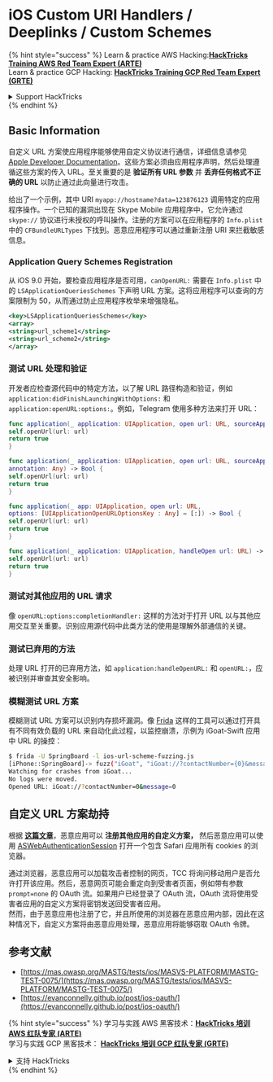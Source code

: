 # iOS Custom URI Handlers / Deeplinks / Custom Schemes

{% hint style="success" %}
Learn & practice AWS Hacking:<img src="../../.gitbook/assets/arte.png" alt="" data-size="line">[**HackTricks Training AWS Red Team Expert (ARTE)**](https://training.hacktricks.xyz/courses/arte)<img src="../../.gitbook/assets/arte.png" alt="" data-size="line">\
Learn & practice GCP Hacking: <img src="../../.gitbook/assets/grte.png" alt="" data-size="line">[**HackTricks Training GCP Red Team Expert (GRTE)**<img src="../../.gitbook/assets/grte.png" alt="" data-size="line">](https://training.hacktricks.xyz/courses/grte)

<details>

<summary>Support HackTricks</summary>

* Check the [**subscription plans**](https://github.com/sponsors/carlospolop)!
* **Join the** 💬 [**Discord group**](https://discord.gg/hRep4RUj7f) or the [**telegram group**](https://t.me/peass) or **follow** us on **Twitter** 🐦 [**@hacktricks\_live**](https://twitter.com/hacktricks\_live)**.**
* **Share hacking tricks by submitting PRs to the** [**HackTricks**](https://github.com/carlospolop/hacktricks) and [**HackTricks Cloud**](https://github.com/carlospolop/hacktricks-cloud) github repos.

</details>
{% endhint %}

## Basic Information

自定义 URL 方案使应用程序能够使用自定义协议进行通信，详细信息请参见 [Apple Developer Documentation](https://developer.apple.com/library/content/documentation/iPhone/Conceptual/iPhoneOSProgrammingGuide/Inter-AppCommunication/Inter-AppCommunication.html#//apple\_ref/doc/uid/TP40007072-CH6-SW1)。这些方案必须由应用程序声明，然后处理遵循这些方案的传入 URL。至关重要的是 **验证所有 URL 参数** 并 **丢弃任何格式不正确的 URL** 以防止通过此向量进行攻击。

给出了一个示例，其中 URI `myapp://hostname?data=123876123` 调用特定的应用程序操作。一个已知的漏洞出现在 Skype Mobile 应用程序中，它允许通过 `skype://` 协议进行未授权的呼叫操作。注册的方案可以在应用程序的 `Info.plist` 中的 `CFBundleURLTypes` 下找到。恶意应用程序可以通过重新注册 URI 来拦截敏感信息。

### Application Query Schemes Registration

从 iOS 9.0 开始，要检查应用程序是否可用，`canOpenURL:` 需要在 `Info.plist` 中的 `LSApplicationQueriesSchemes` 下声明 URL 方案。这将应用程序可以查询的方案限制为 50，从而通过防止应用程序枚举来增强隐私。
```xml
<key>LSApplicationQueriesSchemes</key>
<array>
<string>url_scheme1</string>
<string>url_scheme2</string>
</array>
```
### 测试 URL 处理和验证

开发者应检查源代码中的特定方法，以了解 URL 路径构造和验证，例如 `application:didFinishLaunchingWithOptions:` 和 `application:openURL:options:`。例如，Telegram 使用多种方法来打开 URL：
```swift
func application(_ application: UIApplication, open url: URL, sourceApplication: String?) -> Bool {
self.openUrl(url: url)
return true
}

func application(_ application: UIApplication, open url: URL, sourceApplication: String?,
annotation: Any) -> Bool {
self.openUrl(url: url)
return true
}

func application(_ app: UIApplication, open url: URL,
options: [UIApplicationOpenURLOptionsKey : Any] = [:]) -> Bool {
self.openUrl(url: url)
return true
}

func application(_ application: UIApplication, handleOpen url: URL) -> Bool {
self.openUrl(url: url)
return true
}
```
### 测试对其他应用的 URL 请求

像 `openURL:options:completionHandler:` 这样的方法对于打开 URL 以与其他应用交互至关重要。识别应用源代码中此类方法的使用是理解外部通信的关键。

### 测试已弃用的方法

处理 URL 打开的已弃用方法，如 `application:handleOpenURL:` 和 `openURL:`，应被识别并审查其安全影响。

### 模糊测试 URL 方案

模糊测试 URL 方案可以识别内存损坏漏洞。像 [Frida](https://codeshare.frida.re/@dki/ios-url-scheme-fuzzing/) 这样的工具可以通过打开具有不同有效负载的 URL 来自动化此过程，以监控崩溃，示例为 iGoat-Swift 应用中 URL 的操控：
```bash
$ frida -U SpringBoard -l ios-url-scheme-fuzzing.js
[iPhone::SpringBoard]-> fuzz("iGoat", "iGoat://?contactNumber={0}&message={0}")
Watching for crashes from iGoat...
No logs were moved.
Opened URL: iGoat://?contactNumber=0&message=0
```
## 自定义 URL 方案劫持

根据 [**这篇文章**](https://evanconnelly.github.io/post/ios-oauth/)，恶意应用可以 **注册其他应用的自定义方案，** 然后恶意应用可以使用 [ASWebAuthenticationSession](https://developer.apple.com/documentation/authenticationservices/aswebauthenticationsession/2990952-init#parameters) 打开一个包含 Safari 应用所有 cookies 的浏览器。&#x20;

通过浏览器，恶意应用可以加载攻击者控制的网页，TCC 将询问移动用户是否允许打开该应用。然后，恶意网页可能会重定向到受害者页面，例如带有参数 `prompt=none` 的 OAuth 流。如果用户已经登录了 OAuth 流，OAuth 流将使用受害者应用的自定义方案将密钥发送回受害者应用。\
然而，由于恶意应用也注册了它，并且所使用的浏览器在恶意应用内部，因此在这种情况下，自定义方案将由恶意应用处理，恶意应用将能够窃取 OAuth 令牌。

## 参考文献

* [https://mas.owasp.org/MASTG/tests/ios/MASVS-PLATFORM/MASTG-TEST-0075/](https://mas.owasp.org/MASTG/tests/ios/MASVS-PLATFORM/MASTG-TEST-0075/)
* [https://evanconnelly.github.io/post/ios-oauth/](https://evanconnelly.github.io/post/ios-oauth/)

{% hint style="success" %}
学习与实践 AWS 黑客技术：<img src="../../.gitbook/assets/arte.png" alt="" data-size="line">[**HackTricks 培训 AWS 红队专家 (ARTE)**](https://training.hacktricks.xyz/courses/arte)<img src="../../.gitbook/assets/arte.png" alt="" data-size="line">\
学习与实践 GCP 黑客技术： <img src="../../.gitbook/assets/grte.png" alt="" data-size="line">[**HackTricks 培训 GCP 红队专家 (GRTE)**<img src="../../.gitbook/assets/grte.png" alt="" data-size="line">](https://training.hacktricks.xyz/courses/grte)

<details>

<summary>支持 HackTricks</summary>

* 查看 [**订阅计划**](https://github.com/sponsors/carlospolop)!
* **加入** 💬 [**Discord 群组**](https://discord.gg/hRep4RUj7f) 或 [**电报群组**](https://t.me/peass) 或 **在** **Twitter** 🐦 [**@hacktricks\_live**](https://twitter.com/hacktricks\_live)** 上关注我们。**
* **通过向** [**HackTricks**](https://github.com/carlospolop/hacktricks) 和 [**HackTricks Cloud**](https://github.com/carlospolop/hacktricks-cloud) github 仓库提交 PR 来分享黑客技巧。

</details>
{% endhint %}
